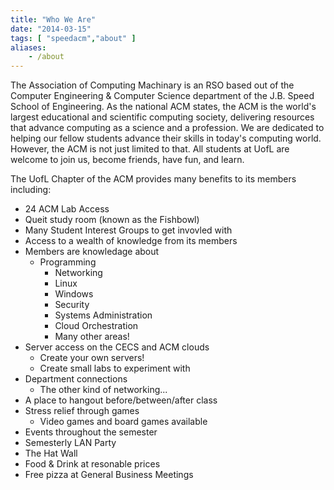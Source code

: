 ```yaml
---
title: "Who We Are"
date: "2014-03-15"
tags: [ "speedacm","about" ]
aliases:
    - /about
---
```


The Association of Computing Machinary is an RSO based out of the Computer Engineering &amp; Computer Science department of the J.B. Speed School of Engineering. As the national ACM states, the ACM is the world's largest educational and scientific computing society, delivering resources that advance computing as a science and a profession. We are dedicated to helping our fellow students advance their skills in today's computing world. However, the ACM is not just limited to that. All students at UofL are welcome to join us, become friends, have fun, and learn.

The UofL Chapter of the ACM provides many benefits to its members including:

* 24 ACM Lab Access
* Queit study room (known as the Fishbowl)
* Many Student Interest Groups to get invovled with
* Access to a wealth of knowledge from its members
* Members are knowledage about
  * Programming
    * Networking
    * Linux
    * Windows
    * Security
    * Systems Administration
    * Cloud Orchestration
    * Many other areas!
* Server access on the CECS and ACM clouds
	* Create your own servers!
	* Create small labs to experiment with
* Department connections
	* The other kind of networking...
* A place to hangout before/between/after class
* Stress relief through games
	* Video games and board games available
* Events throughout the semester
* Semesterly LAN Party
* The Hat Wall
* Food &amp; Drink at resonable prices
* Free pizza at General Business Meetings
